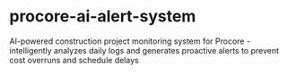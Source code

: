 # procore-ai-alert-system
AI-powered construction project monitoring system for Procore - intelligently analyzes daily logs and generates proactive alerts to prevent cost overruns and schedule delays
